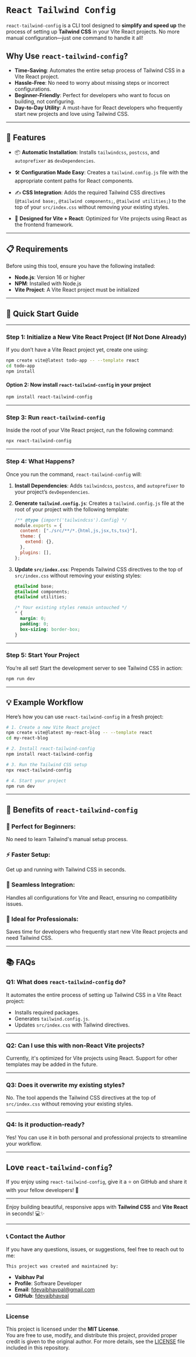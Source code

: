# `React Tailwind Config`

`react-tailwind-config` is a CLI tool designed to **simplify and speed up** the process of setting up **Tailwind CSS** in your Vite React projects. No more manual configuration—just one command to handle it all!

## Why Use `react-tailwind-config`?

- **Time-Saving**: Automates the entire setup process of Tailwind CSS in a Vite React project.
- **Hassle-Free**: No need to worry about missing steps or incorrect configurations.
- **Beginner-Friendly**: Perfect for developers who want to focus on building, not configuring.
- **Day-to-Day Utility**: A must-have for React developers who frequently start new projects and love using Tailwind CSS.

---

## 🎁 Features

- 📦 **Automatic Installation**:
  Installs `tailwindcss`, `postcss`, and `autoprefixer` as `devDependencies`.
  
- 🛠️ **Configuration Made Easy**:
  Creates a `tailwind.config.js` file with the appropriate content paths for React components.

- ✍️ **CSS Integration**:
  Adds the required Tailwind CSS directives (`@tailwind base;`, `@tailwind components;`, `@tailwind utilities;`) to the top of your `src/index.css` without removing your existing styles.

- 🚀 **Designed for Vite + React**:
  Optimized for Vite projects using React as the frontend framework.

---

## 📋 Requirements

Before using this tool, ensure you have the following installed:

- **Node.js**: Version 16 or higher
- **NPM**: Installed with Node.js
- **Vite Project**: A Vite React project must be initialized

---

## 🚀 Quick Start Guide

---

### Step 1: Initialize a New Vite React Project (If Not Done Already)

If you don’t have a Vite React project yet, create one using:

```bash
npm create vite@latest todo-app -- --template react
cd todo-app
npm install
```
#### Option 2: Now install `react-tailwind-config` in your project
```bash
npm install react-tailwind-config
```

---

### Step 3: Run `react-tailwind-config`

Inside the root of your Vite React project, run the following command:

```bash
npx react-tailwind-config
```

---

### Step 4: What Happens?

Once you run the command, `react-tailwind-config` will:
1. **Install Dependencies**:
   Adds `tailwindcss`, `postcss`, and `autoprefixer` to your project’s `devDependencies`.

2. **Generate `tailwind.config.js`**:
   Creates a `tailwind.config.js` file at the root of your project with the following template:
   ```js
   /** @type {import('tailwindcss').Config} */
   module.exports = {
     content: ["./src/**/*.{html,js,jsx,ts,tsx}"],
     theme: {
       extend: {},
     },
     plugins: [],
   };
   ```

3. **Update `src/index.css`**:
   Prepends Tailwind CSS directives to the top of `src/index.css` without removing your existing styles:
   ```css
   @tailwind base;
   @tailwind components;
   @tailwind utilities;

   /* Your existing styles remain untouched */
   * {
     margin: 0;
     padding: 0;
     box-sizing: border-box;
   }
   ```

---

### Step 5: Start Your Project

You’re all set! Start the development server to see Tailwind CSS in action:

```bash
npm run dev
```

---

## 💡 Example Workflow

Here’s how you can use `react-tailwind-config` in a fresh project:

```bash
# 1. Create a new Vite React project
npm create vite@latest my-react-blog -- --template react
cd my-react-blog

# 2. Install react-tailwind-config
npm install react-tailwind-config

# 3. Run the Tailwind CSS setup
npx react-tailwind-config

# 4. Start your project
npm run dev
```

---

## 💎 Benefits of `react-tailwind-config`

### 🌟 Perfect for Beginners:
No need to learn Tailwind's manual setup process.

### ⚡ Faster Setup:
Get up and running with Tailwind CSS in seconds.

### 🔧 Seamless Integration:
Handles all configurations for Vite and React, ensuring no compatibility issues.

### 💼 Ideal for Professionals:
Saves time for developers who frequently start new Vite React projects and need Tailwind CSS.

---

## 📚 FAQs

### **Q1: What does `react-tailwind-config` do?**
It automates the entire process of setting up Tailwind CSS in a Vite React project:
- Installs required packages.
- Generates `tailwind.config.js`.
- Updates `src/index.css` with Tailwind directives.

---

### **Q2: Can I use this with non-React Vite projects?**
Currently, it's optimized for Vite projects using React. Support for other templates may be added in the future.

---

### **Q3: Does it overwrite my existing styles?**
No. The tool appends the Tailwind CSS directives at the top of `src/index.css` without removing your existing styles.

---

### **Q4: Is it production-ready?**
Yes! You can use it in both personal and professional projects to streamline your workflow.

---

## Love `react-tailwind-config`?

If you enjoy using `react-tailwind-config`, give it a ⭐ on GitHub and share it with your fellow developers! 🚀

---

Enjoy building beautiful, responsive apps with **Tailwind CSS** and **Vite React** in seconds! 💻✨

---

### 📞 Contact the Author

If you have any questions, issues, or suggestions, feel free to reach out to me: 

`This project was created and maintained by:`
- **Vaibhav Pal**  
- **Profile**: Software Developer
- **Email**: fdevaibhavpal@gmail.com
- **GitHub**: [fdevaibhavpal](https://github.com/fdevaibhavpal)

---

### License

This project is licensed under the **MIT License**.  
You are free to use, modify, and distribute this project, provided proper credit is given to the original author. For more details, see the [LICENSE](./LICENSE) file included in this repository.

